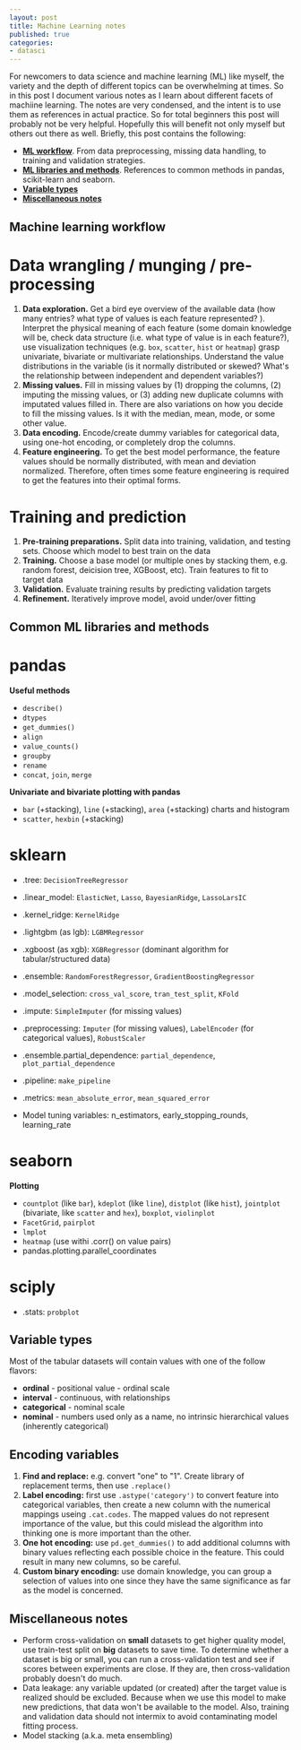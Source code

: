 ```yaml
---
layout: post
title: Machine Learning notes
published: true
categories: 
- datasci
---
```


For newcomers to data science and machine learning (ML) like myself, the variety and the depth of different topics can be overwhelming at times. So in this post I document various notes as I learn about different facets of machiine learning. The notes are very condensed, and the intent is to use them as references in actual practice. So for total beginners this post will probably not be very helpful. Hopefully this will benefit not only myself but others out there as well. Briefly, this post contains the following:  

- [**ML workflow**](#machine-learning-workflow). From data preprocessing, missing data handling, to training and validation strategies.  
- [**ML libraries and methods**](#common-ml-libraries-and-methods). References to common methods in pandas, scikit-learn and seaborn.  
- [**Variable types**](#variable-types)  
- [**Miscellaneous notes**](#miscellaneous-notes)  

## Machine learning workflow

# Data wrangling / munging / pre-processing
1. **Data exploration.** Get a bird eye overview of the available data (how many entries? what type of values is each feature represented? ). Interpret the physical meaning of each feature (some domain knowledge will be, check data structure (i.e. what type of value is in each feature?), use visualization techniques (e.g. `box`, `scatter`, `hist` or `heatmap`) grasp univariate, bivariate or multivariate relationships. Understand the value distributions in the variable (is it normally distributed or skewed? What's the relationship between independent and dependent variables?)
2. **Missing values.** Fill in missing values by (1) dropping the columns, (2) imputing the missing values, or (3) adding new duplicate columns with imputated values filled in. There are also variations on how you decide to fill the missing values. Is it with the median, mean, mode, or some other value.
3. **Data encoding.** Encode/create dummy variables for categorical data, using one-hot encoding, or completely drop the columns.   
4. **Feature engineering.** To get the best model performance, the feature values should be normally distributed, with mean and deviation normalized. Therefore, often times some feature engineering is required to get the features into their optimal forms. 

# Training and prediction
1. **Pre-training preparations.** Split data into training, validation, and testing sets. Choose which model to best train on the data
2. **Training.** Choose a base model (or multiple ones by stacking them, e.g. random forest, deicision tree, XGBoost, etc). Train features to fit to target data 
3. **Validation.** Evaluate training results by predicting validation targets
4. **Refinement.** Iteratively improve model, avoid under/over fitting

## Common ML libraries and methods
# pandas
**Useful methods**
* `describe()`
* `dtypes`
* `get_dummies()`
* `align`
* `value_counts()`
* `groupby`
* `rename`
* `concat`, `join`, `merge`

**Univariate and bivariate plotting with pandas**
* `bar` (+stacking), `line` (+stacking), `area` (+stacking) charts and histogram
* `scatter`, `hexbin` (+stacking)

# sklearn

* .tree: `DecisionTreeRegressor`
* .linear_model: `ElasticNet`, `Lasso`, `BayesianRidge`, `LassoLarsIC`
* .kernel_ridge: `KernelRidge`
* .lightgbm (as lgb): `LGBMRegressor`
* .xgboost (as xgb): `XGBRegressor` (dominant algorithm for tabular/structured data)
* .ensemble: `RandomForestRegressor`, `GradientBoostingRegressor`
* .model_selection: `cross_val_score`, `tran_test_split`, `KFold`
* .impute: `SimpleImputer` (for missing values)
* .preprocessing: `Imputer` (for missing values), `LabelEncoder` (for categorical values), `RobustScaler`
* .ensemble.partial_dependence: `partial_dependence`, `plot_partial_dependence`
* .pipeline: `make_pipeline`

* .metrics: `mean_absolute_error`, `mean_squared_error`

* Model tuning variables: n_estimators, early_stopping_rounds, learning_rate

# seaborn
**Plotting**
* `countplot` (like `bar`), `kdeplot` (like `line`), `distplot` (like `hist`), `jointplot` (bivariate, like `scatter` and `hex`), `boxplot`, `violinplot`
* `FacetGrid`, `pairplot`
* `lmplot`
* `heatmap` (use withi .corr() on value pairs)
* pandas.plotting.parallel_coordinates

# sciply
* .stats: `probplot`

## Variable types
Most of the tabular datasets will contain values with one of the follow flavors:
* **ordinal** - positional value - ordinal scale
* **interval** - continuous, with relationships
* **categorical** - nominal scale
* **nominal** - numbers used only as a name, no intrinsic hierarchical values (inherently categorical)

## Encoding variables
1. **Find and replace:** e.g. convert "one" to "1". Create library of replacement terms, then use `.replace()`
2. **Label encoding:** first use `.astype('category')` to convert feature into categorical variables, then create a new column with the numerical mappings useing `.cat.codes`. The mapped values do not represent importance of the value, but this could mislead the algorithm into thinking one is more important than the other.
3. **One hot encoding:** use `pd.get_dummies()` to add additional columns with binary values reflecting each possible choice in the feature. This could result in many new columns, so be careful.
4. **Custom binary encoding:** use domain knowledge, you can group a selection of values into one since they have the same significance as far as the model is concerned.	


## Miscellaneous notes
* Perform cross-validation on **small** datasets to get higher quality model, use train-test split on **big** datasets to save time. To determine whether a dataset is big or small, you can run a cross-validation test and see if scores between experiments are close. If they are, then cross-validation probably doesn't do much. 
* Data leakage: any variable updated (or created) after the target value is realized should be excluded. Because when we use this model to make new predictions, that data won't be available to the model. Also, training and validation data should not intermix to avoid contaminating model fitting process.
* Model stacking (a.k.a. meta ensembling)

